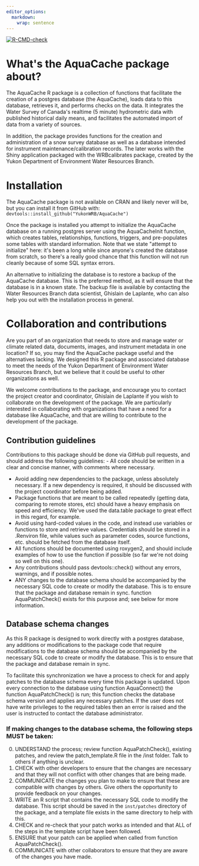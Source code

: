```yaml
---
editor_options: 
  markdown: 
    wrap: sentence
---
```


<!-- badges: start -->

[![R-CMD-check](https://github.com/YukonWRB/AquaCache/actions/workflows/R-CMD-check.yaml/badge.svg)](https://github.com/YukonWRB/AquaCache/actions/workflows/R-CMD-check.yaml)

<!-- badges: end -->

# What's the AquaCache package about?

The AquaCache R package is a collection of functions that facilitate the creation of a postgres database (the AquaCache), loads data to this database, retrieves it, and performs checks on the data.
It integrates the Water Survey of Canada's realtime (5 minute) hydrometric data with published historical daily means, and facilitates the automated import of data from a variety of sources.

In addition, the package provides functions for the creation and administration of a snow survey database as well as a database intended for instrument maintenance/calibration records.
The later works with the Shiny application packaged with the WRBcalibrates package, created by the Yukon Department of Environment Water Resources Branch.

# Installation

The AquaCache package is not available on CRAN and likely never will be, but you can install it from GitHub with: `devtools::install_github("YukonWRB/AquaCache")`

Once the package is installed you attempt to initialize the AquaCache database on a running postgres server using the AquaCacheInit function, which creates tables, relationships, functions, triggers, and pre-populates some tables with standard information.
Note that we state "attempt to initialize" here: it's been a long while since anyone's created the database from scratch, so there's a really good chance that this function will not run cleanly because of some SQL syntax errors.

An alternative to initializing the database is to restore a backup of the AquaCache database.
This is the preferred method, as it will ensure that the database is in a known state.
The backup file is available by contacting the Water Resources Branch data scientist, Ghislain de Laplante, who can also help you out with the installation process in general.

# Collaboration and contributions

Are you part of an organization that needs to store and manage water or climate related data, documents, images, and instrument metadata in one location?
If so, you may find the AquaCache package useful and the alternatives lacking.
We designed this R package and associated database to meet the needs of the Yukon Department of Environment Water Resources Branch, but we believe that it could be useful to other organizations as well.

We welcome contributions to the package, and encourage you to contact the project creator and coordinator, Ghislain de Laplante if you wish to collaborate on the development of the package.
We are particularly interested in collaborating with organizations that have a need for a database like AquaCache, and that are willing to contribute to the development of the package.

## Contribution guidelines

Contributions to this package should be done via GitHub pull requests, and should address the following guidelines: - All code should be written in a clear and concise manner, with comments where necessary.
- Avoid adding new dependencies to the package, unless absolutely necessary.
If a new dependency is required, it should be discussed with the project coordinator before being added.
- Package functions that are meant to be called repeatedly (getting data, comparing to remote stores, etc) should have a heavy emphasis on speed and efficiency.
We've used the data.table package to great effect in this regard, for example.
- Avoid using hard-coded values in the code, and instead use variables or functions to store and retrieve values.
Credentials should be stored in a .Renviron file, while values such as parameter codes, source functions, etc. should be fetched from the database itself.
- All functions should be documented using roxygen2, and should include examples of how to use the function if possible (so far we're not doing so well on this one).
- Any contributions should pass devtools::check() without any errors, warnings, and if possible notes.
- ANY changes to the database schema should be accompanied by the necessary SQL code to create or modify the database.
This is to ensure that the package and database remain in sync.
function AquaPatchCheck() exists for this purpose and; see below for more information.

## Database schema changes

As this R package is designed to work directly with a postgres database, any additions or modifications to the package code that require modifications to the database schema should be accompanied by the necessary SQL code to create or modify the database.
This is to ensure that the package and database remain in sync.

To facilitate this synchronization we have a process to check for and apply patches to the database schema every time this package is updated.
Upon every connection to the database using function AquaConnect() the function AquaPatchCheck() is run; this function checks the database schema version and applies any necessary patches.
If the user does not have write privileges to the required tables then an error is raised and the user is instructed to contact the database administrator.

### If making changes to the database schema, the following steps MUST be taken:

0.  UNDERSTAND the process; review function AquaPatchCheck(), existing patches, and review the patch_template.R file in the /inst folder. Talk to others if anything is unclear.
1.  CHECK with other developers to ensure that the changes are necessary and that they will not conflict with other changes that are being made.
2.  COMMUNICATE the changes you plan to make to ensure that these are compatible with changes by others. Give others the opportunity to provide feedback on your changes.
3.  WRITE an R script that contains the necessary SQL code to modify the database. This script should be saved in the `inst/patches` directory of the package, and a template file exists in the same directory to help with this.
4.  CHECK and re-check that your patch works as intended and that ALL of the steps in the template script have been followed.
5.  ENSURE that your patch can be applied when called from function AquaPatchCheck().
6.  COMMUNICATE with other collaborators to ensure that they are aware of the changes you have made.
